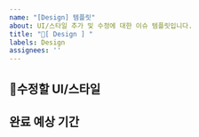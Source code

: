 ```yaml
---
name: "[Design] 템플릿"
about: UI/스타일 추가 및 수정에 대한 이슈 템플릿입니다.
title: "🎨[ Design ] "
labels: Design
assignees: ''
---
```


## 🎨수정할 UI/스타일

## 완료 예상 기간
